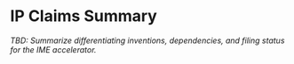 # IP Claims Summary

_TBD: Summarize differentiating inventions, dependencies, and filing status for the IME accelerator._
